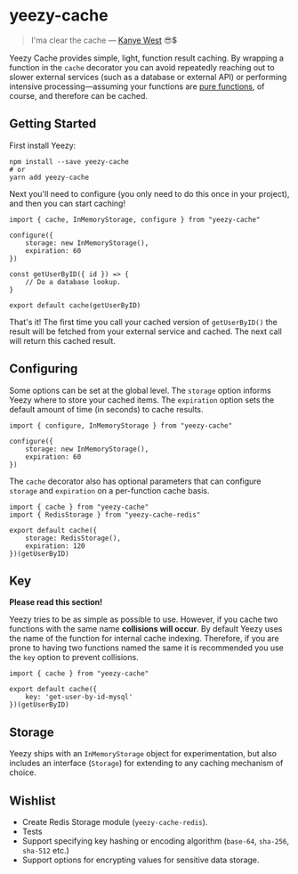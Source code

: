 # yeezy-cache

> I'ma clear the cache — [Kanye West](https://genius.com/14749235) 😎💲

Yeezy Cache provides simple, light, function result caching. By wrapping a function in the `cache` decorator you can avoid repeatedly reaching out to slower external services (such as a database or external API) or performing intensive processing—assuming your functions are [pure functions](https://en.wikipedia.org/wiki/Pure_function), of course, and therefore can be cached.

## Getting Started

First install Yeezy:

```
npm install --save yeezy-cache 
# or
yarn add yeezy-cache
```

Next you'll need to configure (you only need to do this once in your project), and then you can start caching!
```
import { cache, InMemoryStorage, configure } from "yeezy-cache"

configure({
    storage: new InMemoryStorage(),
    expiration: 60
})

const getUserByID({ id }) => {
    // Do a database lookup. 
}

export default cache(getUserByID)
```

That's it! The first time you call your cached version of `getUserByID()` the result will be fetched from your external service and cached. The next call will return this cached result.

## Configuring

Some options can be set at the global level. The `storage` option informs Yeezy where to store your cached items. The `expiration` option sets the default amount of time (in seconds) to cache results.

```
import { configure, InMemoryStorage } from "yeezy-cache"

configure({
    storage: new InMemoryStorage(),
    expiration: 60
})
```

The `cache` decorator also has optional parameters that can configure `storage` and `expiration` on a per-function cache basis.

```
import { cache } from "yeezy-cache"
import { RedisStorage } from "yeezy-cache-redis"

export default cache({
    storage: RedisStorage(),
    expiration: 120
})(getUserByID)
```

## Key

**Please read this section!**

Yeezy tries to be as simple as possible to use. However, if you cache two functions with the same name **collisions will occur**. By default Yeezy uses the name of the function for internal cache indexing. Therefore, if you are prone to having two functions named the same it is recommended you use the `key` option to prevent collisions.

```
import { cache } from "yeezy-cache"

export default cache({
    key: 'get-user-by-id-mysql'
})(getUserByID)
```

## Storage

Yeezy ships with an `InMemoryStorage` object for experimentation, but also includes an interface (`Storage`) for extending to any caching mechanism of choice.

## Wishlist

- Create Redis Storage module (`yeezy-cache-redis`).
- Tests
- Support specifying key hashing or encoding algorithm (`base-64`, `sha-256`, `sha-512` etc.)
- Support options for encrypting values for sensitive data storage.